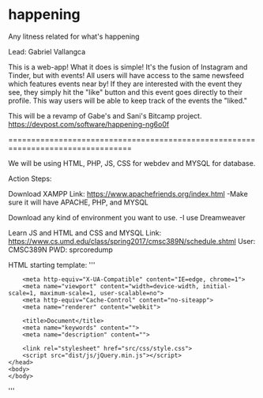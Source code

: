 # happening
Any litness related for what's happening

Lead: Gabriel Vallangca

This is a web-app! What it does is simple! It's the fusion of Instagram and Tinder, but with events! All users will have access to the same newsfeed which features events near by! If they are interested with the event they see, they simply hit the "like" button and this event goes directly to their profile. This way users will be able to keep track of the events the "liked."

This will be a revamp of Gabe's and Sani's Bitcamp project.
https://devpost.com/software/happening-ng6o0f

=================================================================================

We will be using HTML, PHP, JS, CSS for webdev and MYSQL for database.

Action Steps:

Download XAMPP
Link: https://www.apachefriends.org/index.html
-Make sure it will have APACHE, PHP, and MYSQL

Download any kind of environment you want to use. 
-I use Dreamweaver

Learn JS and HTML and CSS and MYSQL
Link: https://www.cs.umd.edu/class/spring2017/cmsc389N/schedule.shtml
User: CMSC389N
PWD: sprcoredump


HTML starting template: 
'''
<!DOCTYPE html>
<html lang="zh-CN">
    <head>
        <meta charset="UTF-8">

        <meta http-equiv="X-UA-Compatible" content="IE=edge, chrome=1">
        <meta name="viewport" content="width=device-width, initial-scale=1, maximum-scale=1, user-scalable=no">
        <meta http-equiv="Cache-Control" content="no-siteapp">
        <meta name="renderer" content="webkit">

        <title>Document</title>
        <meta name="keywords" content="">
        <meta name="description" content="">

        <link rel="stylesheet" href="src/css/style.css">
        <script src="dist/js/jQuery.min.js"></script>
    </head>
    <body>
    </body>
</html>
'''

